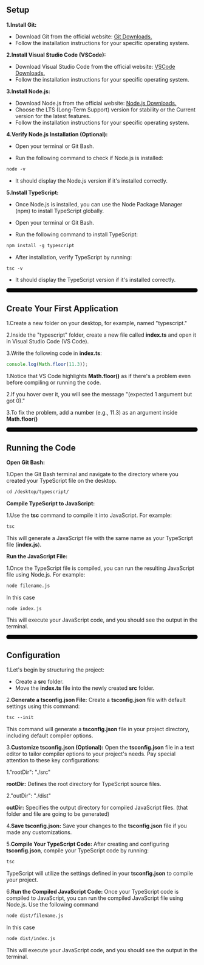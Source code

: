 **Setup**
---
**1.Install Git:**
- Download Git from the official website: [Git Downloads.](https://git-scm.com/downloads)
- Follow the installation instructions for your specific operating system.


**2.Install Visual Studio Code (VSCode):**
- Download Visual Studio Code from the official website: [VSCode Downloads.](https://code.visualstudio.com/download)
- Follow the installation instructions for your specific operating system.

**3.Install Node.js:**
- Download Node.js from the official website: [Node.js Downloads.](https://nodejs.org/)
- Choose the LTS (Long-Term Support) version for stability or the Current version for the latest features.
- Follow the installation instructions for your specific operating system.

**4.Verify Node.js Installation (Optional):**
- Open your terminal or Git Bash.

- Run the following command to check if Node.js is installed:
```html
node -v

```
- It should display the Node.js version if it's installed correctly.

**5.Install TypeScript:**
- Once Node.js is installed, you can use the Node Package Manager (npm) to install TypeScript globally.

- Open your terminal or Git Bash.

- Run the following command to install TypeScript:
```html
npm install -g typescript
```
- After installation, verify TypeScript by running:
```html
tsc -v
```
- It should display the TypeScript version if it's installed correctly.
<hr style="border: 5px solid black; border-radius: 5px;">

**Create Your First Application**
---
1.Create a new folder on your desktop, for example, named "typescript."

2.Inside the "typescript" folder, create a new file called **index.ts** and open it in Visual Studio Code (VS Code).

3.Write the following code in **index.ts**:
```typescript
console.log(Math.floor(11.3));
```
1.Notice that VS Code highlights **Math.floor()** as if there's a problem even before compiling or running the code.

2.If you hover over it, you will see the message "(expected 1 argument but got 0)."

3.To fix the problem, add a number (e.g., 11.3) as an argument inside **Math.floor()**
<hr style="border: 5px solid black; border-radius: 5px;">

**Running the Code**
---
**Open Git Bash:**

1.Open the Git Bash terminal and navigate to the directory where you created your TypeScript file on the desktop.
```html
cd /desktop/typescript/
```
**Compile TypeScript to JavaScript:**

1.Use the **tsc** command to compile it into JavaScript. For example:
```html
tsc
```
This will generate a JavaScript file with the same name as your TypeScript file (**index.js**).

**Run the JavaScript File:**

1.Once the TypeScript file is compiled, you can run the resulting JavaScript file using Node.js. For example:
```html
node filename.js
```
In this case
```html
node index.js
```
This will execute your JavaScript code, and you should see the output in the terminal.

<hr style="border: 5px solid black; border-radius: 5px;">

**Configuration**
---
1.Let's begin by structuring the project:

- Create a **src** folder.
- Move the **index.ts** file into the newly created **src** folder.

2.**Generate a tsconfig.json File:** Create a **tsconfig.json** file with default settings using this command:
```html
tsc --init
```
This command will generate a **tsconfig.json** file in your project directory, including default compiler options.

3.**Customize tsconfig.json (Optional):** Open the **tsconfig.json** file in a text editor to tailor compiler options to your project's needs. Pay special attention to these key configurations:

1."rootDir": "./src"

**rootDir:** Defines the root directory for TypeScript source files.

2."outDir": "./dist"

**outDir:** Specifies the output directory for compiled JavaScript files. (that folder and file are going to be generated)

4.**Save tsconfig.json:** Save your changes to the **tsconfig.json** file if you made any customizations.

5.**Compile Your TypeScript Code:** After creating and configuring **tsconfig.json**, compile your TypeScript code by running:
```html
tsc
```
TypeScript will utilize the settings defined in your **tsconfig.json** to compile your project.

6.**Run the Compiled JavaScript Code:** Once your TypeScript code is compiled to JavaScript, you can run the compiled JavaScript file using Node.js. Use the following command
```html
node dist/filename.js
```
In this case
```html
node dist/index.js
```
This will execute your JavaScript code, and you should see the output in the terminal.
